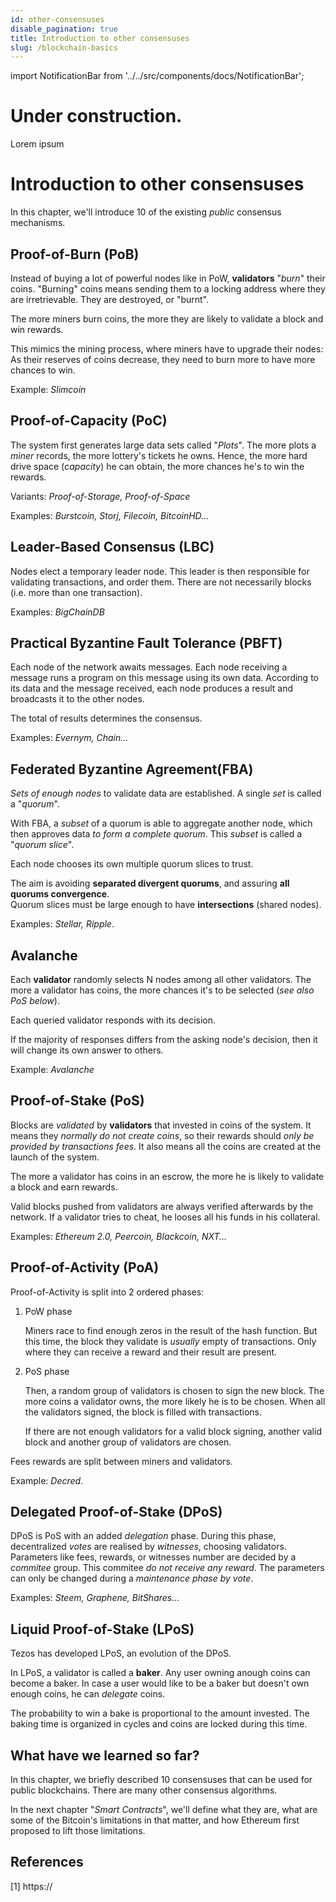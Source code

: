 ```yaml
---
id: other-consensuses
disable_pagination: true
title: Introduction to other consensuses
slug: /blockchain-basics
---
```


import NotificationBar from '../../src/components/docs/NotificationBar';

<h1 className="p">Under construction.</h1>

<NotificationBar>
  <p>
    Lorem ipsum
  </p>
</NotificationBar>

# Introduction to other consensuses
In this chapter, we'll introduce 10 of the existing *public* consensus mechanisms.

## Proof-of-Burn (PoB)
Instead of buying a lot of powerful nodes like in PoW, **validators** "*burn*" their coins. "Burning" coins means sending them to a locking address where they are irretrievable. They are destroyed, or "burnt".

The more miners burn coins, the more they are likely to validate a block and win rewards.

This mimics the mining process, where miners have to upgrade their nodes: As their reserves of coins decrease, they need to burn more to have more chances to win.

Example: *Slimcoin*

## Proof-of-Capacity (PoC)
The system first generates large data sets called "*Plots*". The more plots a *miner* records, the more lottery's tickets he owns. Hence, the more hard drive space (*capacity*) he can obtain, the more chances he's to win the rewards.

Variants: *Proof-of-Storage, Proof-of-Space*

Examples: *Burstcoin, Storj, Filecoin, BitcoinHD...*

## Leader-Based Consensus (LBC)
Nodes elect a temporary leader node. This leader is then responsible for validating transactions, and order them. There are not necessarily blocks (i.e. more than one transaction).

Examples: *BigChainDB*

## Practical Byzantine Fault Tolerance (PBFT)
Each node of the network awaits messages. Each node receiving a message runs a program on this message using its own data. According to its data and the message received, each node produces a result and broadcasts it to the other nodes.

The total of results determines the consensus.

Examples: *Evernym, Chain...*

## Federated​ ​Byzantine​ ​Agreement​ ​(FBA)
*Sets of enough nodes* to validate data are established. A single *set* is called a "*quorum*".

With FBA, a *subset* of a quorum is able to aggregate another node, which then approves data *to form a complete quorum*. This *subset* is called a "*quorum slice*".

Each node chooses its own multiple quorum slices to trust.

The aim is avoiding **separated divergent quorums**, and assuring **all quorums convergence**.  
Quorum slices must be large enough to have **intersections** (shared nodes).

Examples: *Stellar, Ripple*.

## Avalanche
Each **validator** randomly selects N nodes among all other validators. The more a validator has coins, the more chances it's to be selected (*see also PoS below*).

Each queried validator responds with its decision.

If the majority of responses differs from the asking node's decision, then it will change its own answer to others.

Example: *Avalanche*

## Proof-of-Stake (PoS)
Blocks are *validated* by **validators** that invested in coins of the system. It means they *normally do not create coins*, so their rewards should *only be provided by transactions fees*. It also means all the coins are created at the launch of the system.

The more a validator has coins in an escrow, the more he is likely to validate a block and earn rewards.

Valid blocks pushed from validators are always verified afterwards by the network. If a validator tries to cheat, he looses all his funds in his collateral.

Examples: *Ethereum 2.0, Peercoin, Blackcoin, NXT...*

## Proof-of-Activity (PoA)
Proof-of-Activity is split into 2 ordered phases:
1. PoW phase

    Miners race to find enough zeros in the result of the hash function. But this time, the block they validate is _usually_ empty of transactions. Only where they can receive a reward and their result are present.

2. PoS phase

    Then, a random group of validators is chosen to sign the new block. The more coins a validator owns, the more likely he is to be chosen. When all the validators signed, the block is filled with transactions.

    If there are not enough validators for a valid block signing, another valid block and another group of validators are chosen.

Fees rewards are split between miners and validators.

Example: *Decred*.

## Delegated Proof-of-Stake (DPoS)
DPoS is PoS with an added *delegation* phase. During this phase, decentralized *votes* are realised by *witnesses*, choosing validators. Parameters like fees, rewards, or witnesses number are decided by a *commitee* group. This commitee *do not receive any reward*. The parameters can only be changed during a *maintenance phase by vote*.

Examples: *Steem, Graphene, BitShares...*

## Liquid Proof-of-Stake (LPoS)
Tezos has developed LPoS, an evolution of the DPoS.

In LPoS, a validator is called a **baker**. Any user owning anough coins can become a baker. In case a user would like to be a baker but doesn't own enough coins, he can _delegate_ coins.

The probability to win a bake is proportional to the amount invested. The baking time is organized in cycles and coins are locked during this time.

## What have we learned so far?
In this chapter, we briefly described 10 consensuses that can be used for public blockchains. There are many other consensus algorithms.

In the next chapter "_Smart Contracts_", we'll define what they are, what are some of the Bitcoin's limitations in that matter, and how Ethereum first proposed to lift those limitations.

## References
[1] https://
